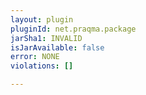 ```yaml
---
layout: plugin
pluginId: net.praqma.package
jarSha1: INVALID
isJarAvailable: false
error: NONE
violations: []

---
```

